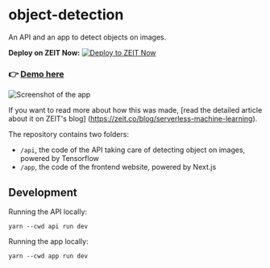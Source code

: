 # object-detection

An API and an app to detect objects on images.

**Deploy on ZEIT Now:**
[![Deploy to ZEIT Now](https://zeit.co/button)](https://zeit.co/new/project?template=lucleray/object-detection)

### 👉 [Demo here](https://object-detection.now.sh)

![Screenshot of the app](screenshot.png)

If you want to read more about how this was made, [read the detailed article about it on ZEIT's blog]
(https://zeit.co/blog/serverless-machine-learning).

The repository contains two folders:

- `/api`, the code of the API taking care of detecting object on images, powered by Tensorflow
- `/app`, the code of the frontend website, powered by Next.js

## Development


Running the API locally:

```
yarn --cwd api run dev
```
Running the app locally:


```
yarn --cwd app run dev
```
